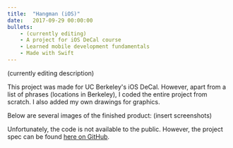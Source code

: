 ```yaml
---
title:  "Hangman (iOS)"
date:   2017-09-29 00:00:00
bullets:
    - (currently editing)
    - A project for iOS DeCal course
    - Learned mobile development fundamentals
    - Made with Swift
---
```

(currently editing description)

This project was made for UC Berkeley's iOS DeCal. However, apart from a list of phrases (locations in Berkeley), I coded the entire project from scratch. I also added my own drawings for graphics.

Below are several images of the finished product: (insert screenshots)

Unfortunately, the code is not available to the public. However, the project spec can be found [here on GitHub](https://github.com/iosdecal/hw2).
